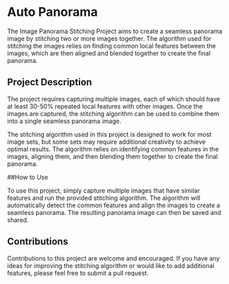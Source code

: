 # Auto Panorama

The Image Panorama Stitching Project aims to create a seamless panorama image by stitching two or more images together. The algorithm used for stitching the images relies on finding common local features between the images, which are then aligned and blended together to create the final panorama.

## Project Description

The project requires capturing multiple images, each of which should have at least 30-50% repeated local features with other images. Once the images are captured, the stitching algorithm can be used to combine them into a single seamless panorama image.

The stitching algorithm used in this project is designed to work for most image sets, but some sets may require additional creativity to achieve optimal results. The algorithm relies on identifying common features in the images, aligning them, and then blending them together to create the final panorama.

##How to Use

To use this project, simply capture multiple images that have similar features and run the provided stitching algorithm. The algorithm will automatically detect the common features and align the images to create a seamless panorama. The resulting panorama image can then be saved and shared.

## Contributions

Contributions to this project are welcome and encouraged. If you have any ideas for improving the stitching algorithm or would like to add additional features, please feel free to submit a pull request.

